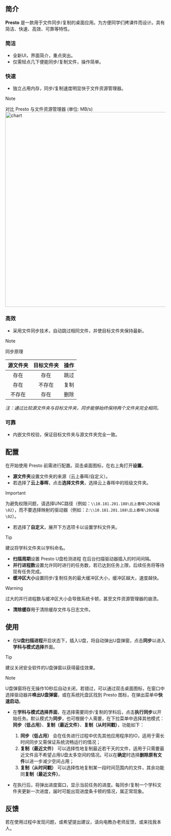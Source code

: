 ## 简介

**Presto** 是一款用于文件同步/复制的桌面应用。为方便同学们拷课件而设计。具有简洁、快速、高效、可靠等特性。

### 简洁

- 全新UI，界面简介，重点突出。
- 仅需轻点几下便能同步/复制文件，操作简单。

### 快速

- 独立占用内存，同步/复制速度明显快于文件资源管理器。
 
> [!NOTE]
> 对比 Presto 与文件资源管理器 (单位: MB/s)
> <img width="1200" height="610" alt="chart" src="https://github.com/user-attachments/assets/667d86df-edee-42f1-9ba7-657ca6f6472c" />

### 高效

- 采用文件同步技术，自动跳过相同文件，并使目标文件夹保持最新。
 
> [!NOTE]
> 同步原理
>
> |源文件夹|目标文件夹|操作|
> |:-:|:-:|:-:|
> |存在|存在|跳过|
> |存在|不存在|复制|
> |不存在|存在|删除|
>
> *注：通过比较源文件夹与目标文件夹，同步能够始终保持两个文件夹完全相同。*

### 可靠

- 内嵌文件校验，保证目标文件夹与源文件夹完全一致。

## 配置

在开始使用 Presto 前需进行配置。双击桌面图标，在右上角打开**设置**。

- **源文件夹**设置文件夹的来源（云上春晖/自定义）。
- 若选择了**云上春晖**，点击**选择文件夹**，选择云上春晖中的班级文件夹。

> [!IMPORTANT]
> 为避免权限问题，请选择UNC路径（例如：`\\10.181.201.188\云上春晖\2026届\02`），而不要选择映射的驱动器（例如：`Z:\\10.181.201.188\云上春晖\2026届\02`）。

- 若选择了**自定义**，展开下方选项卡以设置学科文件夹。

> [!TIP]
> 建议将学科文件夹以学科命名。

- **扫描周期**设置 Presto U盘检测进程 在后台扫描驱动器插入的时间间隔。
- **并行进程数**设置允许同时进行的任务数，若已达到任务上限，后续任务将等待现有任务完成。
- **缓冲区大小**设置同步/复制任务的最大缓冲区大小，缓冲区越大，速度越快。

> [!WARNING]
> 过大的并行进程数与缓冲区大小会导致系统卡顿，甚至文件资源管理器的崩溃。

- **清除缓存**用于清除缓存文件与日志文件。

## 使用

- 在**U盘扫描进程**开启状态下，插入U盘，将自动弹出U盘弹窗，点击**同步**以进入**学科与模式选择**界面。

> [!TIP]
> 建议关闭安全软件的U盘弹窗以获得最佳效果。

> [!NOTE]
> U盘弹窗将在无操作10秒后自动关闭，若错过，可以通过双击桌面图标，在窗口中选择驱动器并**唤出U盘弹窗**，或在系统托盘区找到 Presto 图标，在弹出菜单中**快速启动**。

- 在**学科与模式选择界面**，在选择需要同步/复制的学科后，点击**执行同步**以开始任务。默认模式为**同步**，也可根据个人需要，在下拉菜单中选择其他模式：**同步（低占用）**、**复制（最近文件）**、**复制（从时间戳）**，功能如下：

  1. **同步（低占用）** 会在任务进行过程中优先其他应用程序的IO，适用于需长时间同步又需保证系统流畅运行的情况；
  2. **复制（最近文件）** 可以选择性地复制最近若干天的文件，适用于只需要最近文件且不希望占用U盘太多空间的情况。可以在**确定**时选择**删除原有文件**以进一步减少空间占用；
  3. **复制（从时间戳）** 可以选择性地复制某一段时间范围内的文件，其余功能同**复制（最近文件）**。

- 在执行后，将弹出进度窗口，显示当前任务的进度。每同步/复制一个学科文件夹更新一次进度，届时可能出现进度条卡顿的情况，属正常现象。

## 反馈

若在使用过程中发现问题，或希望提出建议，请向电教办老师反馈，或来找我本人。
